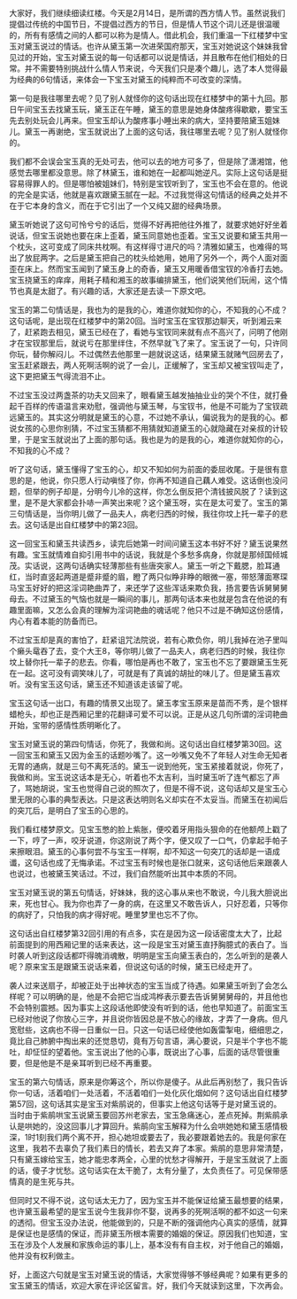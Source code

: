 
大家好，我们继续细读红楼。今天是2月14日，是所谓的西方情人节。虽然说我们提倡过传统的中国节日，不提倡过西方的节日，但是情人节这个词儿还是很温暖的，所有有感情之间的人都可以称为是情人。借此机会，我们重温一下红楼梦中宝玉对黛玉说过的情话。也许从黛玉第一次进荣国府那天，宝玉对她说这个妹妹我曾见过的开始，宝玉对黛玉说的每一句话都可以说是情话，并且散布在他们相处的日常。并不需要特别挑战什么情人节来说，今天我们只是凑个趣儿，选了本人觉得最为经典的6句情话，来体会一下宝玉对黛玉的纯粹而不可改变的深情。

第一句是我往哪里去呢？见了别人就怪你的这句话出现在红楼梦中的第十九回。那日午间宝玉去找黛玉玩，黛玉正在午睡，黛玉的意思是她身体酸疼得歇歇，要宝玉先去别处玩会儿再来。但宝玉却认为酸疼事小睡出来的病大，坚持要陪黛玉姐妹儿。黛玉一再谢绝，宝玉就说出了上面的这句话，我往哪里去呢？见了别人就怪你的。

我们都不会误会宝玉真的无处可去，他可以去的地方可多了，但是除了潇湘馆，他感觉去哪里都没意思。除了林黛玉，谁和她在一起都叫她逆凡。实际上这句话是挺容易得罪人的。但是哪怕被姐妹们，特别是宝钗听到了，宝玉也不会在意的。他说的完全是实话，他就是喜欢跟黛玉腻在一起。不过我觉得这句情话的经典之处并不在于它本身的含义，而在于它引出了一个又纯又甜的经典场景。

黛玉听她说了这句可怜兮兮的话后，觉得不好再把他往外推了，就要求她好好坐着说话，但宝玉说她也要在床上歪着，黛玉同意她也歪着。宝玉又说要和黛玉共用一个枕头，这可变成了同床共枕啊。有这样得寸进尺的吗？清雅如黛玉，也难得的骂出了放屁两字。之后是黛玉把自己的枕头给她用，她用了另外一个，两个人面对面歪在床上。然而宝玉闻到了黛玉身上的奇香，黛玉又用暖香借宝钗的冷香打去她。宝玉挠黛玉的痒痒，用耗子精和湘玉的故事编排黛玉，他们说笑他们玩闹，这个情节也真是太甜了。有兴趣的话，大家还是去读一下原文吧。

宝玉的第二句情话是，我也为的是我的心，难道你就知你的心，不知我的心不成？这句话呢，是出现在红楼梦中的第20回。当时宝玉在宝钗那边聊天，听到湘云来了，赶紧跑去相见，黛玉已经在了，看她与宝钗同来就有点不高兴了，问明了他刚才在宝钗那里后，就说亏在那里绊住，不然早就飞了来了。宝玉说了一句，只许同你玩，替你解闷儿。不过偶然去他那里一趟就说这话，结果黛玉就赌气回房去了，宝玉赶紧跟去，两人死啊活啊的说了一会儿，正缓解了，宝玉却又被宝钗叫走了，这下更把黛玉气得流泪不止。

不过宝玉没过两盏茶的功夫又回来了，眼看黛玉越发抽抽业业的哭个不住，就打叠起千百样的传语温言来劝慰，强调他与黛玉琴，与宝钗书，他是不可能为了宝钗疏远黛玉的。其实这分明就是黛玉的心意，不过她不承认，偏说我为的是我的心。都说女孩的心思你别猜，不过宝玉猜都不用猜就知道黛玉的心就隐藏在对亲叔的计较里，于是宝玉就说出了上面的那句话。我也是为的是我的心，难道你就知你的心，不知我的心不成？

听了这句话，黛玉懂得了宝玉的心，却又不知如何为前面的委屈收尾。于是很有意思的是，他说，你只愿人行动嗔怪了你，你再不知道自己藕人难受。这话倒也没问题，但举的例子却是，分明今儿冷的这样，你怎么倒反把个清钱披风脱了？读到这里，是不是大家都会扑哧一声笑出来呢？这个黛玉呀，实在是太可爱了。宝玉的第三句情话是，当你明儿做了一品夫人，病老归西的时候，我往你坟上托一辈子的悲去。这句话是出自红楼梦中的第23回。

这一回宝玉和黛玉共读西乡，读完后她第一时间问黛玉这本书好不好？黛玉说果然有趣。宝玉就情难自抑引用书中的话说，我就是个多愁多病身，你就是那倾国倾城茂。实话说，这两句话确实轻薄那些有些唐突家人。黛玉一听之下戴腮，脸耳通红，当时直竖起两道是蹙非蹙的眉，瞪了两只似睁非睁的眼微一塞，带怒薄面寒琛马宝玉好好的把这淫词艳曲弄了，来还学了这些浑话来欺负我，扬言要告诉舅舅舅母去。不过黛玉的气恼也就是一瞬间的事儿，那两句话本来也就是包含在他说的有趣里面嘛，又怎么会真的理解为淫词艳曲的魂话呢？他只不过是不确知这份感情，内心有着本能的防备而已。

不过宝玉却是真的害怕了，赶紧诅咒法院说，若有心欺负你，明儿我掉在池子里叫个癞头鼋吞了去，变个大王8，等你明儿做了一品夫人，病老归西的时候，我往你坟上替你托一辈子的悲去。你看，哪怕是再也不敢了，宝玉也不忘了要跟黛玉生死在一起。这可没有调笑味儿了，可就是有了真诚的胡扯的味儿了。但是黛玉喜欢听。没有宝玉这句话，黛玉还不知道该走该留了呢。

宝玉这句话一出口，有趣的情景又出现了。黛玉孝宝玉原来是苗而不秀，是个银样蜡枪头，却也正是西厢记里的花翻译可爱不可以说。正是从这几句所谓的淫词艳曲开始，宝带的感情性质明晰化了。

宝玉对黛玉说的第四句情话，你死了，我做和尚。这句话出自红楼梦第30回。这一回宝玉和黛玉又因为金玉的话题吵嘴了。这一吵嘴又免不了年轻人对生命无知者无胃的通病，就是三句不离死活的。黛玉一说到他死，宝玉紧接着就说，你死了，我做和尚。宝玉说这话本是无心，听着也不太吉利，当时黛玉听了连气都忘了声了，骂她胡说，宝玉也觉得自己说的照次了，但是不得不说，这句话却又是宝玉心里无限的心事的典型表达。只是这表达明则名义却实在不太妥当。而黛玉在初闻后的突兀后，是明白了宝玉的心思的。

我们看红楼梦原文。见宝玉憋的脸上紫胀，便咬着牙用指头狠命的在他额颅上戳了一下，哼了一声，咬牙说道，你这刚说了两个字，便又叹了一口气，仍拿起手帕子来擦眼泪。黛玉的心事何尝不与宝玉一样啊，却不知这一句突兀的话却是一语成谶，这句话也成了无悔承诺。不过宝玉有时候也是张口就来，这句话他后来跟袭人也说过，也被黛玉笑话过。不过，我们自然能听出其中本质的不同。

宝玉对黛玉说的第五句情话，好妹妹，我的这心事从来也不敢说，今儿我大胆说出来，死也甘心。我为你也弄了一身的病，在这里又不敢告诉人，只好忍着，只等你的病好了，只怕我的病才得好呢。睡里梦里也忘不了你。

这句话出自红楼梦第32回引用的有点多，实在是因为这一段话密度太大了，比起前面提到的用西厢记里的话来表达，这一段是宝玉对黛玉直抒胸臆式的表白了。当时袭人听到这段话都吓得魄消魂散，明明是宝玉向黛玉表白的，怎么听到的是袭人呢？原来宝玉是跟黛玉说话来着，但说这句话的时候，黛玉已经走开了。

袭人过来送扇子，却被正处于出神状态的宝玉当成了待遇。如果黛玉听到了会怎么样呢？可以明确的是，他是不会把它当成鸿桦表示要去告诉舅舅舅母的，并且他也不会特别震撼。因为事实上这段话他即使没有听到的话，他也早知道了。前面宝玉已经对他说了你放心三字，并且说你皆因总是不放心的缘故，才弄了一身病。但凡宽慰些，这病也不得一日重似一日。只这一句话已经使他如轰雷掣电，细细思之，竟比自己肺腑中掏出来的还觉恳切，竟有万句言语，满心要说，只是半个字也不能吐，却怔怔的望着他。宝玉说出了他的心事，既说出了心事，后面的话尽管很重要，但是他是不是亲耳听到已经不再重要。

宝玉的第六句情话，原来是你筹这个，所以你是傻子。从此后再别愁了，我只告诉你一句话，活着咱们一处活着，不活着咱们一处化灰化烟如何？这句话出自红楼梦第57回，这句话其实是宝玉对紫鹃说的，但事实上他这句话等于是对黛玉说的。当时由于紫鹃哄宝玉说黛玉要回苏州老家去，宝玉急痛迷心，差点死掉。荆紫鹃承认是哄她的，没这回事儿才算回升。紫鹃向宝玉解释为什么会哄她她和黛玉感情极深，1时1刻我们两个离不开，担心她坦或要去了，我必要跟着她去的。我是何家在这里，我若不去辜负了我们素日的情长，若去又弃了本家。紫鹃的意思非常清楚，只有黛玉嫁给宝玉，她才能忠孝两全，心里的忧愁才得解开，于是宝玉就说了上面的话，傻子才忧愁。这句话实在太干脆了，太有分量了，太负责任了。可见保带感情真的是生死与共。

但同时又不得不说，这句话太无力了，因为宝玉并不能保证给黛玉最想要的结果，也许黛玉最希望的是宝玉说今生我非你不娶，说再多的死啊活啊的都不如这一句来的透彻。但宝玉没办法说，他能做到的，只是不断的强调他内心真实的感情，就算是保证也是感情的保证，而非黛玉所根本需要的婚姻的保证。原因我们也知道，宝玉在涉及个人发展和家族命运的事儿上，基本没有有自主权，对于他自己的婚姻，他并没有权利做主。

好，上面这六句就是宝玉对黛玉说的情话，大家觉得够不够经典呢？如果有更多的宝玉黛玉的情话，欢迎大家在评论区留言。好，我们今天就读到这里，下次再会。


